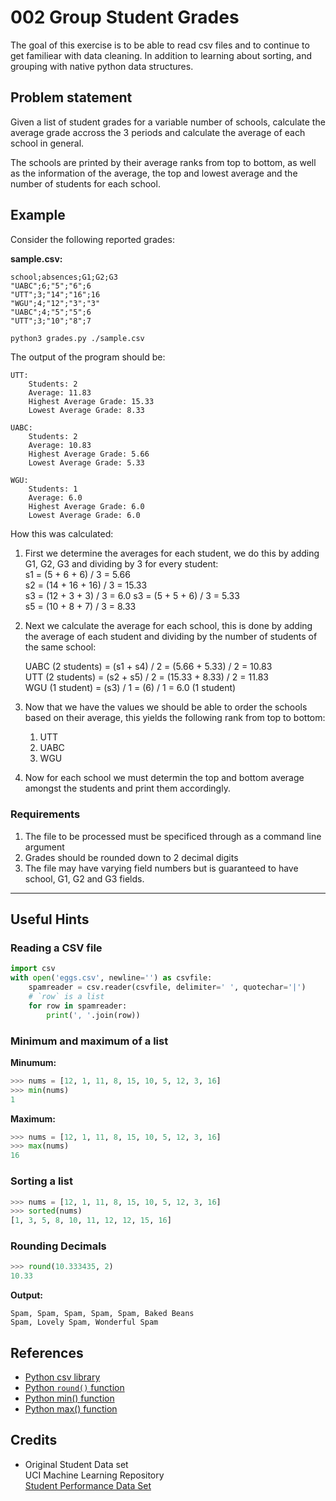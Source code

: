 # 002 Group Student Grades

The goal of this exercise is to be able to read csv files and to continue to get
familiear with data cleaning. In addition to learning about sorting, and grouping
with native python data structures.

## Problem statement 

Given a list of student grades for a variable number of schools, calculate the average 
grade accross the 3 periods and calculate the average of each school in general.

The schools are printed by their average ranks from top to bottom, as well
as the information of the average, the top and lowest average and the 
number of students for each school.

## Example

Consider the following reported grades:

**sample.csv:**

```
school;absences;G1;G2;G3
"UABC";6;"5";"6";6
"UTT";3;"14";"16";16
"WGU";4;"12";"3";"3"
"UABC";4;"5";"5";6
"UTT";3;"10";"8";7
```


```bash
python3 grades.py ./sample.csv
```

The output of the program should be:

```
UTT:
	Students: 2
	Average: 11.83
	Highest Average Grade: 15.33
	Lowest Average Grade: 8.33

UABC:
	Students: 2
	Average: 10.83
	Highest Average Grade: 5.66
	Lowest Average Grade: 5.33

WGU:
	Students: 1
	Average: 6.0
	Highest Average Grade: 6.0
	Lowest Average Grade: 6.0
```

How this was calculated:

  1. First we determine the averages for each student, we do this by adding 
     G1, G2, G3 and dividing by 3 for every student:  
	 s1 = (5 + 6 + 6) / 3 = 5.66  
	 s2 = (14 + 16 + 16) / 3 = 15.33  
	 s3 = (12 + 3 + 3) / 3 = 6.0
	 s3 = (5 + 5 + 6) / 3 = 5.33  
	 s5 = (10 + 8 + 7) / 3 = 8.33

  2. Next we calculate the average for each school, this is done by adding the
     average of each student and dividing by the number of students of the same 
     school:

     UABC (2 students) = (s1 + s4) / 2 = (5.66 + 5.33) / 2 = 10.83  
     UTT (2 students) = (s2 + s5) / 2 = (15.33 + 8.33) / 2 = 11.83  
	 WGU (1 student) = (s3) / 1 = (6) / 1 = 6.0 (1 student)  

  3. Now that we have the values we should be able to order the schools based on
     their average, this yields the following rank from top to bottom:
       
	   1. UTT 
	   2. UABC
	   3. WGU

  4. Now for each school we must determin the top and bottom average amongst the
    students and print them accordingly.

### Requirements

  1. The file to be processed must be specificed through as a command line 
     argument
  2. Grades should be rounded down to 2 decimal digits
  3. The file may have varying field numbers but is guaranteed to have
     school, G1, G2 and G3 fields.

----

## Useful Hints

### Reading a CSV file

```python
import csv
with open('eggs.csv', newline='') as csvfile:
    spamreader = csv.reader(csvfile, delimiter=' ', quotechar='|')
	# `row` is a list
    for row in spamreader:
        print(', '.join(row))
```

### Minimum and maximum of a list

**Minumum:**
```python
>>> nums = [12, 1, 11, 8, 15, 10, 5, 12, 3, 16]
>>> min(nums)
1
```

**Maximum:**
```python
>>> nums = [12, 1, 11, 8, 15, 10, 5, 12, 3, 16]
>>> max(nums)
16
```

### Sorting a list

```python
>>> nums = [12, 1, 11, 8, 15, 10, 5, 12, 3, 16]
>>> sorted(nums)
[1, 3, 5, 8, 10, 11, 12, 12, 15, 16]
```



### Rounding Decimals

```python
>>> round(10.333435, 2)
10.33
```

**Output:**
```
Spam, Spam, Spam, Spam, Spam, Baked Beans
Spam, Lovely Spam, Wonderful Spam
```

## References

  * [Python csv library](https://docs.python.org/3/library/csv.html)
  * [Python `round()` function](https://docs.python.org/3/library/functions.html#round)
  * [Python min() function](https://docs.python.org/3/library/functions.html#min)
  * [Python max() function](https://docs.python.org/3/library/functions.html#max)


## Credits

  * Original Student Data set  
    UCI Machine Learning Repository  
    [Student Performance Data Set](https://archive.ics.uci.edu/ml/datasets/student+performance)
